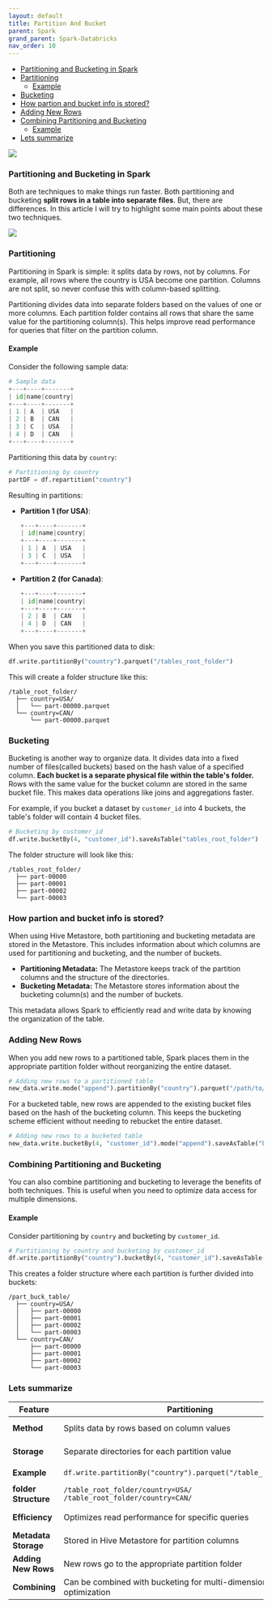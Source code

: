 ```yaml
---
layout: default
title: Partition And Bucket
parent: Spark
grand_parent: Spark-Databricks
nav_order: 10
---
```


- [Partitioning and Bucketing in Spark](#partitioning-and-bucketing-in-spark)
- [Partitioning](#partitioning)
  - [Example](#example)
- [Bucketing](#bucketing)
- [How partion and bucket info is stored?](#how-partion-and-bucket-info-is-stored)
- [Adding New Rows](#adding-new-rows)
- [Combining Partitioning and Bucketing](#combining-partitioning-and-bucketing)
  - [Example](#example-1)
- [Lets summarize](#lets-summarize)

![](images/custom-image-2024-07-12-17-23-20.png)

### Partitioning and Bucketing in Spark

Both are techniques to make things run faster. Both partitioning and bucketing **split rows in a table into separate files**. But, there are differences. In this article I will try to highlight some main points about these two techniques.

![](images/custom-image-2024-07-12-15-28-58.png)

### Partitioning

Partitioning in Spark is simple: it splits data by rows, not by columns. For example, all rows where the country is USA become one partition. Columns are not split, so never confuse this with column-based splitting.

Partitioning divides data into separate folders based on the values of one or more columns. Each partition folder contains all rows that share the same value for the partitioning column(s). This helps improve read performance for queries that filter on the partition column.

#### Example

Consider the following sample data:

```python
# Sample data
+---+----+-------+
| id|name|country|
+---+----+-------+
| 1 | A  | USA   |
| 2 | B  | CAN   |
| 3 | C  | USA   |
| 4 | D  | CAN   |
+---+----+-------+
```

Partitioning this data by `country`:

```python
# Partitioning by country
partDF = df.repartition("country")
```

Resulting in partitions:

- **Partition 1 (for USA)**:
  ```python
  +---+----+-------+
  | id|name|country|
  +---+----+-------+
  | 1 | A  | USA   |
  | 3 | C  | USA   |
  +---+----+-------+
  ```

- **Partition 2 (for Canada)**:
  ```python
  +---+----+-------+
  | id|name|country|
  +---+----+-------+
  | 2 | B  | CAN   |
  | 4 | D  | CAN   |
  +---+----+-------+
  ```

When you save this partitioned data to disk:

```python
df.write.partitionBy("country").parquet("/tables_root_folder")
```

This will create a folder structure like this:

```
/table_root_folder/
  ├── country=USA/
  │   └── part-00000.parquet
  └── country=CAN/
      └── part-00000.parquet
```

### Bucketing

Bucketing is another way to organize data. It divides data into a fixed number of files(called buckets) based on the hash value of a specified column. **Each bucket is a separate physical file within the table's folder.** Rows with the same value for the bucket column are stored in the same bucket file. This makes data operations like joins and aggregations faster.

For example, if you bucket a dataset by `customer_id` into 4 buckets, the table's folder will contain 4 bucket files.

```python
# Bucketing by customer_id
df.write.bucketBy(4, "customer_id").saveAsTable("tables_root_folder")
```

The folder structure will look like this:

```
/tables_root_folder/
  ├── part-00000
  ├── part-00001
  ├── part-00002
  └── part-00003
```

### How partion and bucket info is stored?

When using Hive Metastore, both partitioning and bucketing metadata are stored in the Metastore. This includes information about which columns are used for partitioning and bucketing, and the number of buckets.

- **Partitioning Metadata:** The Metastore keeps track of the partition columns and the structure of the directories.
- **Bucketing Metadata:** The Metastore stores information about the bucketing column(s) and the number of buckets.

This metadata allows Spark to efficiently read and write data by knowing the organization of the table.

### Adding New Rows

When you add new rows to a partitioned table, Spark places them in the appropriate partition folder without reorganizing the entire dataset.

```python
# Adding new rows to a partitioned table
new_data.write.mode("append").partitionBy("country").parquet("/path/to/partitioned_data")
```

For a bucketed table, new rows are appended to the existing bucket files based on the hash of the bucketing column. This keeps the bucketing scheme efficient without needing to rebucket the entire dataset.

```python
# Adding new rows to a bucketed table
new_data.write.bucketBy(4, "customer_id").mode("append").saveAsTable("bucketed_table")
```

### Combining Partitioning and Bucketing

You can also combine partitioning and bucketing to leverage the benefits of both techniques. This is useful when you need to optimize data access for multiple dimensions.

#### Example

Consider partitioning by `country` and bucketing by `customer_id`.

```python
# Partitioning by country and bucketing by customer_id
df.write.partitionBy("country").bucketBy(4, "customer_id").saveAsTable("part_buck_table")
```

This creates a folder structure where each partition is further divided into buckets:

```
/part_buck_table/
  ├── country=USA/
  │   ├── part-00000
  │   ├── part-00001
  │   ├── part-00002
  │   └── part-00003
  └── country=CAN/
      ├── part-00000
      ├── part-00001
      ├── part-00002
      └── part-00003
```

### Lets summarize

| Feature                | Partitioning                                             | Bucketing                                                |
|------------------------|----------------------------------------------------------|----------------------------------------------------------|
| **Method**             | Splits data by rows based on column values               | Splits data into a fixed number of buckets based on hash |
| **Storage**            | Separate directories for each partition value            | Separate files (buckets) within the table folder      |
| **Example**            | `df.write.partitionBy("country").parquet("/table_root_folder")` | `df.write.bucketBy(4, "customer_id").saveAsTable("tableName")` |
| **folder Structure**| `/table_root_folder/country=USA/`<br>`/table_root_folder/country=CAN/` | `/table_root_folder/part-00000`<br>`/table_root_folder/part-00001` |
| **Efficiency**         | Optimizes read performance for specific queries          | Optimizes join and aggregation performance               |
| **Metadata Storage**   | Stored in Hive Metastore for partition columns           | Stored in Hive Metastore for bucketing columns and number of buckets |
| **Adding New Rows**    | New rows go to the appropriate partition folder       | New rows are appended to the appropriate bucket files    |
| **Combining**          | Can be combined with bucketing for multi-dimensional optimization | Can be combined with partitioning for multi-dimensional optimization |